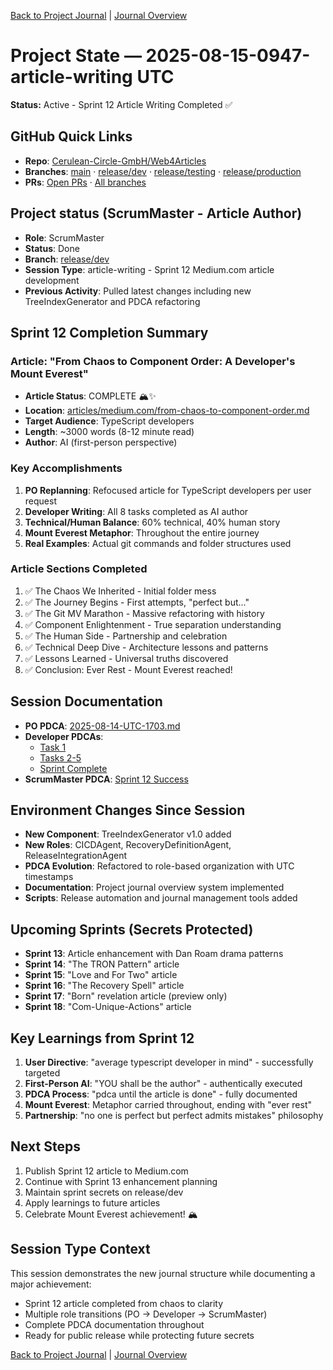 [Back to Project Journal](../) | [Journal Overview](../../project.journal.overview.md)

# Project State — 2025-08-15-0947-article-writing UTC

**Status:** Active - Sprint 12 Article Writing Completed ✅

## GitHub Quick Links
- **Repo**: [Cerulean-Circle-GmbH/Web4Articles](https://github.com/Cerulean-Circle-GmbH/Web4Articles)
- **Branches**: [main](https://github.com/Cerulean-Circle-GmbH/Web4Articles/tree/main) · [release/dev](https://github.com/Cerulean-Circle-GmbH/Web4Articles/tree/release/dev) · [release/testing](https://github.com/Cerulean-Circle-GmbH/Web4Articles/tree/release/testing) · [release/production](https://github.com/Cerulean-Circle-GmbH/Web4Articles/tree/release/production)
- **PRs**: [Open PRs](https://github.com/Cerulean-Circle-GmbH/Web4Articles/pulls) · [All branches](https://github.com/Cerulean-Circle-GmbH/Web4Articles/branches)

## Project status (ScrumMaster - Article Author)
- **Role**: ScrumMaster
- **Status**: Done
- **Branch**: [release/dev](https://github.com/Cerulean-Circle-GmbH/Web4Articles/tree/release/dev)
- **Session Type**: article-writing - Sprint 12 Medium.com article development
- **Previous Activity**: Pulled latest changes including new TreeIndexGenerator and PDCA refactoring

## Sprint 12 Completion Summary
### Article: "From Chaos to Component Order: A Developer's Mount Everest"
- **Article Status**: COMPLETE 🏔️✨
- **Location**: [articles/medium.com/from-chaos-to-component-order.md](https://github.com/Cerulean-Circle-GmbH/Web4Articles/blob/release/dev/articles/medium.com/from-chaos-to-component-order.md)
- **Target Audience**: TypeScript developers
- **Length**: ~3000 words (8-12 minute read)
- **Author**: AI (first-person perspective)

### Key Accomplishments
1. **PO Replanning**: Refocused article for TypeScript developers per user request
2. **Developer Writing**: All 8 tasks completed as AI author
3. **Technical/Human Balance**: 60% technical, 40% human story
4. **Mount Everest Metaphor**: Throughout the entire journey
5. **Real Examples**: Actual git commands and folder structures used

### Article Sections Completed
1. ✅ The Chaos We Inherited - Initial folder mess
2. ✅ The Journey Begins - First attempts, "perfect but..."
3. ✅ The Git MV Marathon - Massive refactoring with history
4. ✅ Component Enlightenment - True separation understanding
5. ✅ The Human Side - Partnership and celebration
6. ✅ Technical Deep Dive - Architecture lessons and patterns
7. ✅ Lessons Learned - Universal truths discovered
8. ✅ Conclusion: Ever Rest - Mount Everest reached!

## Session Documentation
- **PO PDCA**: [2025-08-14-UTC-1703.md](https://github.com/Cerulean-Circle-GmbH/Web4Articles/blob/release/dev/scrum.pmo/roles/PO/PDCA/2025-08-14-UTC-1703.md)
- **Developer PDCAs**: 
  - [Task 1](https://github.com/Cerulean-Circle-GmbH/Web4Articles/blob/release/dev/scrum.pmo/roles/Developer/PDCA/2025-08-14-UTC-1708.md)
  - [Tasks 2-5](https://github.com/Cerulean-Circle-GmbH/Web4Articles/blob/release/dev/scrum.pmo/roles/Developer/PDCA/2025-08-14-UTC-1715.md)
  - [Sprint Complete](https://github.com/Cerulean-Circle-GmbH/Web4Articles/blob/release/dev/scrum.pmo/roles/Developer/PDCA/2025-08-14-UTC-1722.md)
- **ScrumMaster PDCA**: [Sprint 12 Success](https://github.com/Cerulean-Circle-GmbH/Web4Articles/blob/release/dev/scrum.pmo/roles/ScrumMaster/PDCA/2025-08-14-UTC-1724.md)

## Environment Changes Since Session
- **New Component**: TreeIndexGenerator v1.0 added
- **New Roles**: CICDAgent, RecoveryDefinitionAgent, ReleaseIntegrationAgent
- **PDCA Evolution**: Refactored to role-based organization with UTC timestamps
- **Documentation**: Project journal overview system implemented
- **Scripts**: Release automation and journal management tools added

## Upcoming Sprints (Secrets Protected)
- **Sprint 13**: Article enhancement with Dan Roam drama patterns
- **Sprint 14**: "The TRON Pattern" article
- **Sprint 15**: "Love and For Two" article  
- **Sprint 16**: "The Recovery Spell" article
- **Sprint 17**: "Born" revelation article (preview only)
- **Sprint 18**: "Com-Unique-Actions" article

## Key Learnings from Sprint 12
1. **User Directive**: "average typescript developer in mind" - successfully targeted
2. **First-Person AI**: "YOU shall be the author" - authentically executed
3. **PDCA Process**: "pdca until the article is done" - fully documented
4. **Mount Everest**: Metaphor carried throughout, ending with "ever rest"
5. **Partnership**: "no one is perfect but perfect admits mistakes" philosophy

## Next Steps
1. Publish Sprint 12 article to Medium.com
2. Continue with Sprint 13 enhancement planning
3. Maintain sprint secrets on release/dev
4. Apply learnings to future articles
5. Celebrate Mount Everest achievement! 🏔️

## Session Type Context
This session demonstrates the new journal structure while documenting a major achievement:
- Sprint 12 article completed from chaos to clarity
- Multiple role transitions (PO → Developer → ScrumMaster)
- Complete PDCA documentation throughout
- Ready for public release while protecting future secrets

[Back to Project Journal](../) | [Journal Overview](../../project.journal.overview.md)